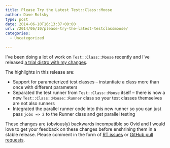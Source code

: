 ```yaml
---
title: Please Try the Latest Test::Class::Moose
author: Dave Rolsky
type: post
date: 2014-06-10T16:13:37+00:00
url: /2014/06/10/please-try-the-latest-testclassmoose/
categories:
  - Uncategorized

---
```

I&#8217;ve been doing a lot of work on `Test::Class::Moose` recently and I&#8217;ve released [a trial distro with my changes][1].

The highlights in this release are:

  * Support for parameterized test classes &#8211; instantiate a class more than once with different parameters
  * Separated the test runner from `Test::Class::Moose` itself &#8211; there is now a new `Test::Class::Moose::Runner` class so your test classes themselves are not also runners
  * Integrated the parallel runner code into this new runner so you can just pass `jobs => 2` to the Runner class and get parallel testing

These changes are (obviously) backwards incompatible so Ovid and I would love to get your feedback on these changes before enshrining them in a stable release. Please comment in the form of [RT issues][2] or [GitHub pull requests][3].

 [1]: https://metacpan.org/release/DROLSKY/Test-Class-Moose-0.55-TRIAL
 [2]: https://rt.cpan.org/Dist/Display.html?Name=Test-Class-Moose
 [3]: https://github.com/Ovid/test-class-moose